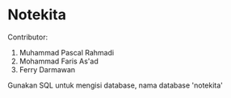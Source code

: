 # Notekita

Contributor:
1. Muhammad Pascal Rahmadi
2. Mohammad Faris As'ad
3. Ferry Darmawan

Gunakan SQL untuk mengisi database, nama database 'notekita'
